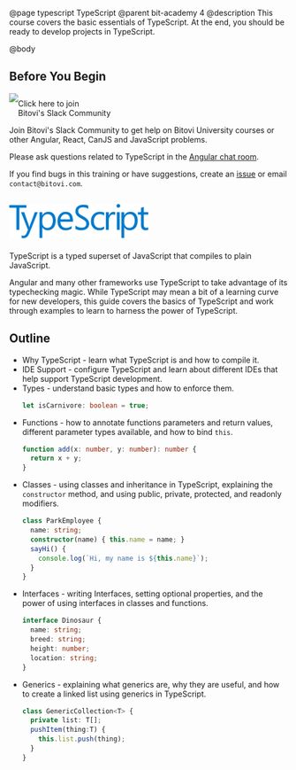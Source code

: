 @page typescript TypeScript
@parent bit-academy 4
@description This course covers the basic essentials of TypeScript. At the end, you should be
ready to develop projects in TypeScript.


@body

## Before You Begin

<a href="https://join.slack.com/t/bitovi-community/shared_invite/enQtNTIzMTE5NzYxMjA3LWMwMzE4MjFkMTI5ZmZjNzllYjc2MzcxOWNmOTg3YjI4NjE0MGFkZGNkOTNlZjlkNDBhNTlmYTcwMzJlZDZjY2Y">
<img src="https://cdn.brandfolder.io/5H442O3W/as/pl546j-7le8zk-5guop3/Slack_RGB.png?width=200"
  style="float:left"/> <span style="margin-top: 10px;display: inline-block;">Click here to join<br/>Bitovi's Slack Community</span></a>

Join Bitovi's Slack Community to get help on Bitovi University courses or other
Angular, React, CanJS and JavaScript problems.

Please ask questions related to TypeScript in the [Angular chat room](https://bitovi-community.slack.com/messages/CFD2J3HT3).

If you find bugs in this training or have suggestions, create an [issue](https://github.com/bitovi/university/issues) or email `contact@bitovi.com`.


## <img src="./static/img/typescript/logo.svg" width="50%"/>

TypeScript is a typed superset of JavaScript that compiles to plain JavaScript.

Angular and many other frameworks use TypeScript to take advantage of its typechecking magic. While TypeScript may mean a bit of a learning curve for new developers, this guide covers the basics of TypeScript and work through examples to learn to harness the power of TypeScript.

## Outline

- Why TypeScript - learn what TypeScript is and how to compile it.
- IDE Support - configure TypeScript and learn about different IDEs that help support TypeScript development.
- Types - understand basic types and how to enforce them.
  ```typescript
  let isCarnivore: boolean = true;
  ```
- Functions - how to annotate functions parameters and return values, different parameter types available, and how to bind `this`.
  ```typescript
  function add(x: number, y: number): number {
    return x + y;
  }
  ```
- Classes - using classes and inheritance in TypeScript, explaining the ``constructor`` method, and using public, private, protected, and readonly modifiers.
  ```typescript
  class ParkEmployee {
    name: string;
    constructor(name) { this.name = name; }
    sayHi() {
      console.log(`Hi, my name is ${this.name}`);
    }
  }
  ```
- Interfaces - writing Interfaces, setting optional properties, and the power of using interfaces in classes and functions.
  ```typescript
  interface Dinosaur {
    name: string;
    breed: string;
    height: number;
    location: string;
  }
  ```
- Generics - explaining what generics are, why they are useful, and how to create a linked list using generics in TypeScript.
  ```typescript
  class GenericCollection<T> {
    private list: T[];
    pushItem(thing:T) {
      this.list.push(thing);
    }
  }
  ```

